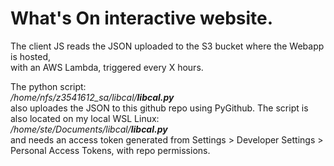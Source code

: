 # What's On interactive website.

The client JS reads the JSON uploaded to the S3 bucket where the Webapp is hosted, <br/>
with an AWS Lambda, triggered every X hours. <br/>

The python script: <br/>
*/home/nfs/z3541612_sa/libcal/**libcal.py*** <br/> 
also uploades the JSON to this github repo using PyGithub.
The script is also located on my local WSL Linux: </br>
*/home/ste/Documents/libcal/**libcal.py*** </br>
and needs an access token generated from Settings > Developer Settings > Personal Access Tokens, with repo permissions. 

